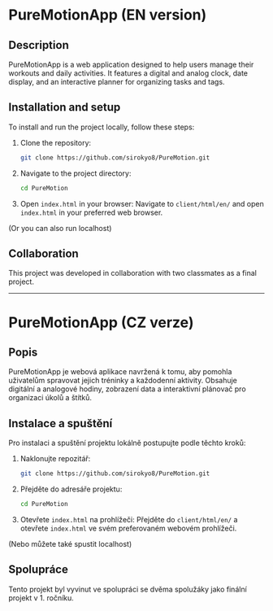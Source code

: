 # PureMotionApp (EN version)

## Description 
PureMotionApp is a web application designed to help users manage their workouts and daily activities. It features a digital and analog clock, date display, and an interactive planner for organizing tasks and tags.

## Installation and setup
To install and run the project locally, follow these steps:

1. Clone the repository:
    ```sh
    git clone https://github.com/sirokyo8/PureMotion.git
    ```

2. Navigate to the project directory:
    ```sh
    cd PureMotion
    ```

3. Open `index.html` in your browser:
    Navigate to `client/html/en/` and open `index.html` in your preferred web browser.

(Or you can also run localhost)

## Collaboration
This project was developed in collaboration with two classmates as a final project.

---

# PureMotionApp (CZ verze)

## Popis
PureMotionApp je webová aplikace navržená k tomu, aby pomohla uživatelům spravovat jejich tréninky a každodenní aktivity. Obsahuje digitální a analogové hodiny, zobrazení data a interaktivní plánovač pro organizaci úkolů a štítků.

## Instalace a spuštění
Pro instalaci a spuštění projektu lokálně postupujte podle těchto kroků:

1. Naklonujte repozitář:
    ```sh
    git clone https://github.com/sirokyo8/PureMotion.git
    ```

2. Přejděte do adresáře projektu:
    ```sh
    cd PureMotion
    ```

3. Otevřete `index.html` na prohlížeči:
    Přejděte do `client/html/en/` a otevřete `index.html` ve svém preferovaném webovém prohlížeči.

(Nebo můžete také spustit localhost)

## Spolupráce
Tento projekt byl vyvinut ve spolupráci se dvěma spolužáky jako finální projekt v 1. ročníku.